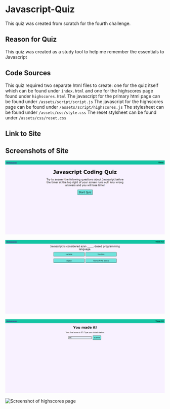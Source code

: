 # Javascript-Quiz
This quiz was created from scratch for the fourth challenge.

## Reason for Quiz
This quiz was created as a study tool to help me remember the essentials to Javascript

## Code Sources

This quiz required two separate html files to create: one for the quiz itself which can be found under ```index.html``` and one for the highscores page found under ```highscores.html```
The javascript for the primary html page can be found under ```/assets/script/script.js```
The javascript for the highscores page can be found under ```/assets/script/highscores.js```
The stylesheet can be found under ```/assets/css/style.css```
The reset stylsheet can be found under ```/assets/css/reset.css```


## Link to Site

## Screenshots of Site
![Screenshot of first page](./assets/images/screenshot-quiz.png)

![Screenshot of a question](./assets/images/screenshot-questions.png)

![Screenshot of scoring page](./assets/images/screenshot-form-page.png)

![Screenshot of highscores page](./assets/images/screenshots-highscores.png)

